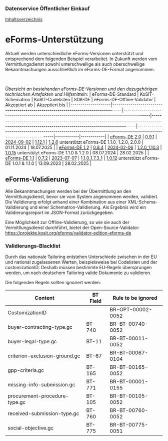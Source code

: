 ### Datenservice Öffentlicher Einkauf
[Inhaltsverzeichnis](/documentation/documentation.md)
<br>

# eForms-Unterstützung
Aktuell werden unterschiedliche eForms-Versionen unterstützt und entsprechend dem folgenden Beispiel verarbeitet. In Zukunft werden vom Vermittlungsdienst sowohl unterschwellige als auch oberschwellige Bekanntmachungen ausschließlich im eForms-DE-Format angenommen.

<br>

*Übersicht an bestehenden eForms-DE-Versionen und den dazugehörigen technischen Artefakten und Hilfsmitteln:*
| eForms-DE-Standard | KoSIT-Schematron  | KoSIT-Codelisten   | SDK-DE  | eForms-DE-Offline-Validator      | Akzeptiert ab | Akzeptiert bis |
|--------------------|-----------------------------------------------------------------------------------|-------------------------------------------------------------------------------------------|----------------------------------------------------------------------------------------------------------------------------------------------------|------------------------------------------------------------------------------------------------------------------|------------|------------|
| [eForms-DE 2.0](https://xeinkauf.de/app/uploads/2024/02/specification-eforms-de-v1.2.0.pdf)      | [0.9.1](https://projekte.kosit.org/eforms/eforms-de-schematron/-/releases/v0.9.1) | [2024-09-02](https://projekte.kosit.org/eforms/eforms-de-codelist/-/releases/v2024-09-02) | [1.12.1](https://gitlab.opencode.de/OC000008125155/SDK-eforms-de/-/tags/1.12.1) | [1.2.6](https://projekte.kosit.org/eforms/validator-edition-eforms-de/-/releases/1.2.6) unterstützt eForms-DE 1.1.0, 1.2.0, 2.0.0           | 01.11.2024 | 18.07.2025 |
| [eForms-DE 1.2](https://xeinkauf.de/app/uploads/2024/02/specification-eforms-de-v1.2.0.pdf)      | [0.8.4](https://projekte.kosit.org/eforms/eforms-de-schematron/-/releases/v0.8.4) | [2024-02-06](https://projekte.kosit.org/eforms/eforms-de-codelist/-/releases/v2024-02-06) | [1.2.0_1.10.3](https://gitlab.opencode.de/OC000008125155/SDK-eforms-de/-/tags/SDK-DE_1.2.0_1.10.3_0) | [1.0.15](https://github.com/EFA-FHB/eforms-validator-core/releases/tag/1.0.15) unterstützt eForms-DE 1.1.0 & 1.2.0           | 08.07.2024 | 28.02.2025 |
| [eForms-DE 1.1](https://xeinkauf.de/app/uploads/2023/08/specification-eforms-de-v1.1.0.pdf)      | [0.7.2](https://projekte.kosit.org/eforms/eforms-de-schematron/-/releases/v0.7.2) | [2023-07-07](https://projekte.kosit.org/eforms/eforms-de-codelist/-/releases/v2023-07-07) | [1.1.0_1.7.3_1](https://gitlab.opencode.de/OC000008125155/SDK-eforms-de/-/tags/1.1.0_1.7.3_1) | [1.0.12](https://github.com/EFA-FHB/eforms-validator-core/releases/tag/1.0.12) unterstützt eForms-DE 1.0.1 & 1.1.0           | 13.09.2023 | 28.02.2025 |

## eForms-Validierung
Alle Bekanntmachungen werden bei der Übermittlung an den Vermittlungsdienst, bevor sie vom System angenommen werden, validiert. Die Validierung erfolgt anhand einer Kombination aus einer XML-Schema-Validierung und einer Schematron-Validierung. Als Ergebnis wird ein Validierungsreport im JSON-Format zurückgegeben.

Eine Möglichkeit zur Offline-Validierung, so wie sie auch der Vermittlungsdienst durchführt, bietet der Open-Source-Validator: https://projekte.kosit.org/eforms/validator-edition-eforms-de

### Validierungs-Blacklist

Durch das nationale Tailoring entstehen Unterschiede zwischen in der EU und national zugelassenen Werten, beispielsweise bei Codelisten und der customizationID: Deshalb müssen bestimmte EU-Regeln übersprungen werden, um nach deutschem Tailoring valide Dokumente zu validieren. 

Die folgenden Regeln sollten ignoriert werden:

| Content                       | BT Field | Rule to be ignored |
| ----------------------------- | -------- | ------------------ |
| CustomizationID               |          | BR-OPT-00002-0052  |
| buyer-contracting-type.gc     | BT-740   | BR-BT-00740-0052   |
| buyer-legal-type.gc           | BT-11    | BR-BT-00011-0052   |
| criterion-exclusion-ground.gc | BT-67    | BR-BT-00067-0104   |
| gpp-criteria.gc               | BT-165   | BR-BT-00165-0052   |
| missing-info-submission.gc    | BT-771   | BR-BT-00001-0155   |
| procurement-procedure-type.gc | BT-105   | BR-BT-00105-0052   |
| received-submission-type.gc   | BT-760   | BR-BT-00760-0052   |
| social-objective.gc           | BT-775   | BR-BT-00775-0051   |



